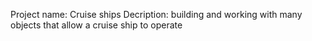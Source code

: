 Project name: Cruise ships
Decription: building and working with many objects that allow a cruise ship to operate